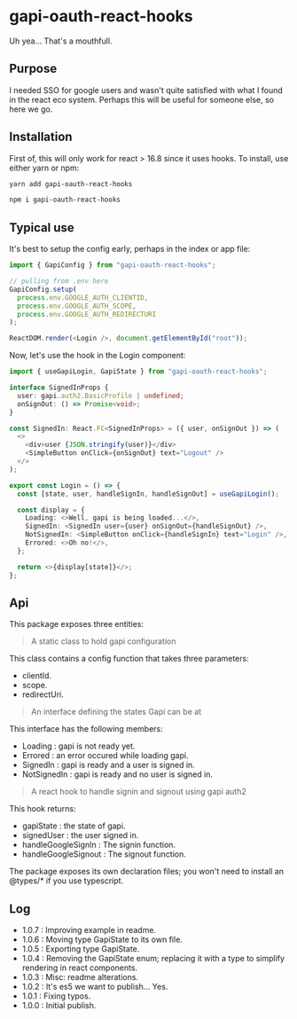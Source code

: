 # gapi-oauth-react-hooks

Uh yea... That's a mouthfull.

## Purpose

I needed SSO for google users and wasn't quite satisfied with what I found in the react eco system. Perhaps this will be useful for someone else, so here we go.

## Installation

First of, this will only work for react > 16.8 since it uses hooks. To install, use either yarn or npm:

```bash
yarn add gapi-oauth-react-hooks
```

```bash
npm i gapi-oauth-react-hooks
```

## Typical use

It's best to setup the config early, perhaps in the index or app file:

```Typescript
import { GapiConfig } from "gapi-oauth-react-hooks";

// pulling from .env here
GapiConfig.setup(
  process.env.GOOGLE_AUTH_CLIENTID,
  process.env.GOOGLE_AUTH_SCOPE,
  process.env.GOOGLE_AUTH_REDIRECTURI
);

ReactDOM.render(<Login />, document.getElementById("root"));
```

Now, let's use the hook in the Login component:

```Typescript
import { useGapiLogin, GapiState } from "gapi-oauth-react-hooks";

interface SignedInProps {
  user: gapi.auth2.BasicProfile | undefined;
  onSignOut: () => Promise<void>;
}

const SignedIn: React.FC<SignedInProps> = ({ user, onSignOut }) => (
  <>
    <div>user {JSON.stringify(user)}</div>
    <SimpleButton onClick={onSignOut} text="Logout" />
  </>
);

export const Login = () => {
  const [state, user, handleSignIn, handleSignOut] = useGapiLogin();

  const display = {
    Loading: <>Well, gapi is being loaded...</>,
    SignedIn: <SignedIn user={user} onSignOut={handleSignOut} />,
    NotSignedIn: <SimpleButton onClick={handleSignIn} text="Login" />,
    Errored: <>Oh no!</>,
  };

  return <>{display[state]}</>;
};
```

## Api

This package exposes three entities:

> A static class to hold gapi configuration

This class contains a config function that takes three parameters:

- clientId.
- scope.
- redirectUri.

> An interface defining the states Gapi can be at

This interface has the following members:

- Loading : gapi is not ready yet.
- Errored : an error occured while loading gapi.
- SignedIn : gapi is ready and a user is signed in.
- NotSignedIn : gapi is ready and no user is signed in.

> A react hook to handle signin and signout using gapi auth2

This hook returns:

- gapiState : the state of gapi.
- signedUser : the user signed in.
- handleGoogleSignIn : The signin function.
- handleGoogleSignout : The signout function.

The package exposes its own declaration files; you won't need to install an @types/\* if you use typescript.

## Log

- 1.0.7 : Improving example in readme.
- 1.0.6 : Moving type GapiState to its own file.
- 1.0.5 : Exporting type GapiState.
- 1.0.4 : Removing the GapiState enum; replacing it with a type to simplify rendering in react components.
- 1.0.3 : Misc: readme alterations.
- 1.0.2 : It's es5 we want to publish... Yes.
- 1.0.1 : Fixing typos.
- 1.0.0 : Initial publish.

